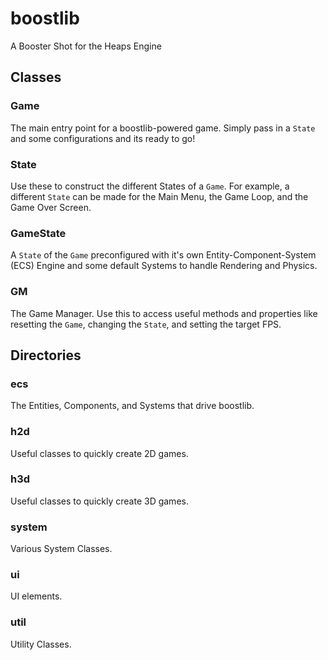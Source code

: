 # boostlib
A Booster Shot for the Heaps Engine

## Classes

### Game
The main entry point for a boostlib-powered game. Simply pass in a `State` and some configurations and its ready to go!

### State
Use these to construct the different States of a `Game`. 
For example, a different `State` can be made for the Main Menu, the Game Loop, and the Game Over Screen.

### GameState
A `State` of the `Game` preconfigured with it's own Entity-Component-System (ECS) Engine and some default Systems to handle Rendering and Physics.

### GM
The Game Manager. Use this to access useful methods and properties like resetting the `Game`, changing the `State`, and setting the target FPS.

## Directories

### ecs
The Entities, Components, and Systems that drive boostlib.

### h2d
Useful classes to quickly create 2D games.

### h3d
Useful classes to quickly create 3D games.

### system
Various System Classes.

### ui
UI elements.

### util
Utility Classes.
